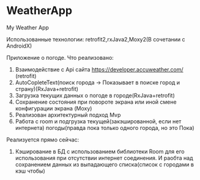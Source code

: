 # WeatherApp
My Weather App

Использованные технологии: retrofit2,rxJava2,Moxy2(В сочетании с AndroidX)

Приложение о погоде.
Что реализовано:
1) Взаимодействие с Api сайта https://developer.accuweather.com/ (retrofit)
2) AutoCopleteText(поиск города -> Показывает в поиске город и страну)(RxJava+retrofit)
3) Загрузка текущих данных о погоде в городе(RxJava+retrofit)
4) Сохранение состояния при повороте экрана или иной смене конфигурации экрана (Moxy)
5) Реализован архитектурный подход Mvp
6) Работа с room и подгрузка текущей(закэшированной, если нет интернета) погоды(правда пока только одного города, но это Пока)

Реализуется прямо сейчас:
1) Кэширование в БД с использованием библиотеки Room для его использования при отсутствии интернет соединения. И раобта над сохранением данных из выпадающего списка(список с городами в кэш чтобы)
